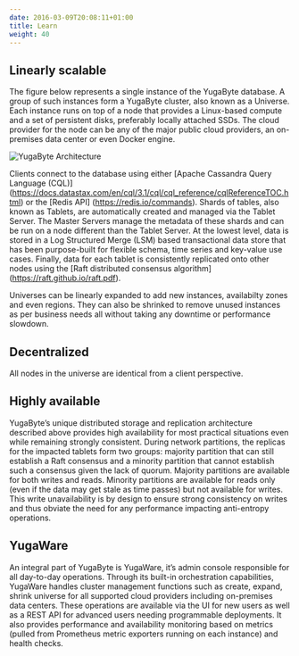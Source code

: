 ```yaml
---
date: 2016-03-09T20:08:11+01:00
title: Learn
weight: 40
---
```


## Linearly scalable

The figure below represents a single instance of the YugaByte database. A group of such instances form a YugaByte cluster, also known as a Universe. Each instance runs on top of a node that provides a Linux-based compute and a set of persistent disks, preferably locally attached SSDs. The cloud provider for the node can be any of the major public cloud providers, an on-premises data center or even Docker engine. 

![YugaByte Architecture](/images/architecture.png)

Clients connect to the database using either [Apache Cassandra Query Language (CQL)] (https://docs.datastax.com/en/cql/3.1/cql/cql_reference/cqlReferenceTOC.html) or the [Redis API] (https://redis.io/commands). Shards of tables, also known as Tablets, are automatically created and managed via the Tablet Server. The Master Servers manage the metadata of these shards and can be run on a node different than the Tablet Server. At the lowest level, data is stored in a Log Structured Merge (LSM) based transactional data store that has been purpose-built for flexible schema, time series and key-value use cases. Finally, data for each tablet is consistently replicated onto other nodes using the [Raft distributed consensus algorithm] (https://raft.github.io/raft.pdf). 

Universes can be linearly expanded to add new instances, availabilty zones and even regions. They can also be shrinked to remove unused instances as per business needs all without taking any downtime or performance slowdown.

## Decentralized

All nodes in the universe are identical from a client perspective.

## Highly available

YugaByte’s unique distributed storage and replication architecture described above provides high availability for most practical situations even while remaining strongly consistent. During network partitions, the replicas for the impacted tablets form two groups: majority partition that can still establish a Raft consensus and a minority partition that cannot establish such a consensus given the lack of quorum. Majority partitions are available for both writes and reads. Minority partitions are available for reads only (even if the data may get stale as time passes) but not available for writes. This write unavailability is by design to ensure strong consistency on writes and thus obviate the need for any performance impacting anti-entropy operations.

## YugaWare

An integral part of YugaByte is YugaWare, it’s admin console responsible for all day-to-day operations. Through its built-in orchestration capabilities, YugaWare handles cluster management functions such as create, expand, shrink universe for all supported cloud providers including on-premises data centers. These operations are available via the UI for new users as well as a REST API for advanced users needing programmable deployments. It also provides performance and availability monitoring based on metrics (pulled from Prometheus metric exporters running on each instance) and health checks.

